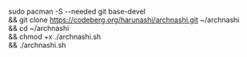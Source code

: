 sudo pacman -S --needed git base-devel \
  && git clone https://codeberg.org/harunashi/archnashi.git ~/archnashi \
  && cd ~/archnashi \
  && chmod +x ./archnashi.sh \
  && ./archnashi.sh
